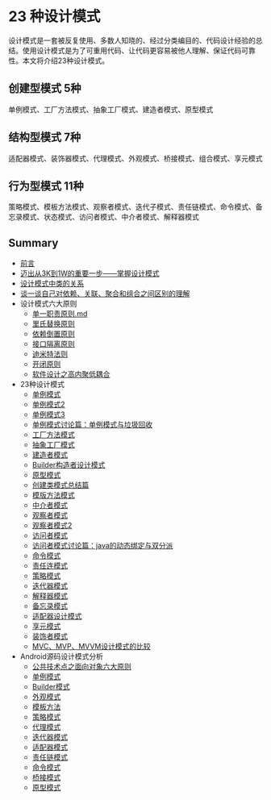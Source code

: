 # 23 种设计模式

设计模式是一套被反复使用、多数人知晓的、经过分类编目的、代码设计经验的总结。使用设计模式是为了可重用代码、让代码更容易被他人理解、保证代码可靠性。本文将介绍23种设计模式。

## 创建型模式 5种

单例模式、工厂方法模式、抽象工厂模式、建造者模式、原型模式

## 结构型模式  7种

适配器模式、装饰器模式、代理模式、外观模式、桥接模式、组合模式、享元模式

## 行为型模式 11种

策略模式、模板方法模式、观察者模式、迭代子模式、责任链模式、命令模式、备忘录模式、状态模式、访问者模式、中介者模式、解释器模式

## Summary

* [前言](README.md)
* [迈出从3K到1W的重要一步——掌握设计模式](design-pattern/迈出从3K到1W的重要一步——掌握设计模式.md)
* [设计模式中类的关系](design-pattern/设计模式中类的关系.md)
* [谈一谈自己对依赖、关联、聚合和组合之间区别的理解](design-pattern/谈一谈自己对依赖、关联、聚合和组合之间区别的理解.md)
* 设计模式六大原则
  * [单一职责原则.md](design-pattern/设计模式六大原则1-单一职责原则.md)
  * [里氏替换原则](design-pattern/设计模式六大原则2-里氏替换原则.md)
  * [依赖倒置原则](design-pattern/设计模式六大原则3-依赖倒置原则.md)
  * [接口隔离原则](design-pattern/设计模式六大原则4-接口隔离原则.md)
  * [迪米特法则](design-pattern/设计模式六大原则5-迪米特法则.md)
  * [开闭原则](design-pattern/设计模式六大原则6-开闭原则.md)
  * [软件设计之高内聚低耦合](design-pattern/软件设计之高内聚低耦合.md)
* 23种设计模式
  * [单例模式](design-pattern/23种设计模式1-单例模式.md)
  * [单例模式2](design-pattern/单例模式.md)
  * [单例模式3](design-pattern/单例设计模式.md)
  * [单例模式讨论篇：单例模式与垃圾回收](design-pattern/单例模式讨论篇：单例模式与垃圾回收.md)
  * [工厂方法模式](design-pattern/23种设计模式2-工厂方法模式.md)
  * [抽象工厂模式](design-pattern/23种设计模式3-抽象工厂模式.md)
  * [建造者模式](design-pattern/23种设计模式4-建造者模式.md)
  * [Builder构造者设计模式](design-pattern/Builder构造者设计模式.md)
  * [原型模式](design-pattern/23种设计模式5-原型模式.md)
  * [创建类模式总结篇](design-pattern/创建类模式总结篇.md)
  * [模版方法模式](design-pattern/23种设计模式6-模版方法模式.md)
  * [中介者模式](design-pattern/23种设计模式7-中介者模式.md)
  * [观察者模式](design-pattern/23种设计模式8-观察者模式.md)
  * [观察者模式2](design-pattern/观察者设计模式.md)
  * [访问者模式](design-pattern/23种设计模式9-访问者模式.md)
  * [访问者模式讨论篇：java的动态绑定与双分派](design-pattern/访问者模式讨论篇：java的动态绑定与双分派.md)
  * [命令模式](design-pattern/23种设计模式10-命令模式.md)
  * [责任连模式](design-pattern/23种设计模式11-责任连模式.md)
  * [策略模式](design-pattern/23种设计模式12-策略模式.md)
  * [迭代器模式](design-pattern/23种设计模式13-迭代器模式.md)
  * [解释器模式](design-pattern/23种设计模式14-解释器模式.md)
  * [备忘录模式](design-pattern/23种设计模式15-备忘录模式.md)
  * [适配器设计模式](design-pattern/适配器设计模式.md)
  * [享元模式](design-pattern/享元模式.md)
  * [装饰者模式](design-pattern/装饰者模式.md)
  * [MVC、MVP、MVVM设计模式的比较](design-pattern/MVC、MVP、MVVM设计模式的比较.md)
* Android源码设计模式分析
  * [公共技术点之面向对象六大原则](android/oop-principles/oop-principles.md)
  * [单例模式](android/singleton/readme.md)
  * [Builder模式](android/builder/readme.md)
  * [外观模式](android/facade/readme.md)
  * [模板方法](android/template-method/readme.md)
  * [策略模式](android/strategy/README.md)
  * [代理模式](android/proxy/README.md)
  * [迭代器模式](android/iterator/readme.md)
  * [适配器模式](android/adapter/readme.md)
  * [责任链模式](android/chain-of-responsibility/readme.md)
  * [命令模式](android/command/readme.md)
  * [桥接模式](android/bridge/readme.md)
  * [原型模式](android/prototype/readme.md)

